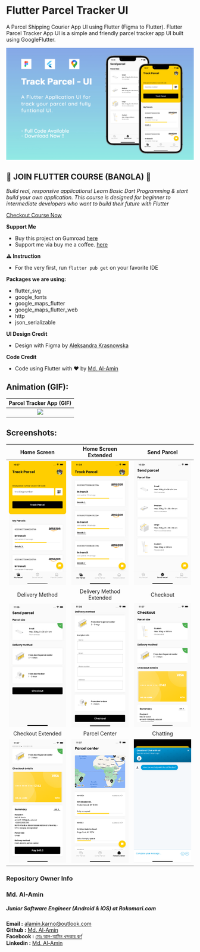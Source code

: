 # Flutter Parcel Tracker UI

A Parcel Shipping Courier App UI using Flutter (Figma to Flutter). Flutter Parcel Tracker App UI is a simple and friendly parcel tracker app UI built using GoogleFlutter.

<img src="screenshots/parcel_tracker_mockup.jpeg">

## 🔖 JOIN FLUTTER COURSE (BANGLA) 🔖

_Build real, responsive applications! Learn Basic Dart Programming & start build your own application.
This course is designed for beginner to intermediate developers who want to build their future with Flutter_

[Checkout Course Now](https://www.youtube.com/playlist?list=PLDitZ-MAvK-4Bt4wRTEidukT4OxRhRTBK)

**Support Me**

- Buy this project on Gumroad [here](https://alaminkarno.gumroad.com/l/flutter-parcel-tracker-ui)
- Support me via buy me a coffee. [here](https://www.buymeacoffee.com/alaminkarno)

**⚠️ Instruction**

- For the very first, run `flutter pub get` on your favorite IDE

**Packages we are using:**

- flutter_svg
- google_fonts
- google_maps_flutter
- google_maps_flutter_web
- http
- json_serializable

**UI Design Credit**

- Design with Figma by [Aleksandra Krasnowska](https://dribbble.com/shots/14370032-Parcel-Delivery-App)

**Code Credit**

- Code using Flutter with ❤️ by [Md. Al-Amin](https://github.com/alamin-karno)

## Animation (GIF):
|                     Parcel Tracker App (GIF)                     |
|:----------------------------------------------------------------:|
| <img src="screenshots/parcel_tracker_animation.gif" width="250"> |

## Screenshots:

|                               Home Screen                                |                              Home Screen Extended                               |                             Send Parcel                              |
|:------------------------------------------------------------------------:|:-------------------------------------------------------------------------------:|:--------------------------------------------------------------------:|
|      <img src="screenshots/parcel_tracker_home_ui.png" width="250">      |      <img src="screenshots/parcel_tracker_home_extended.png" width="250">       |  <img src="screenshots/parcel_tracker_send_parcel.png" width="250">  |
|                             Delivery Method                              |                            Delivery Method Extended                             |                               Checkout                               |
|  <img src="screenshots/parcel_tracker_delivery_method.png" width="250">  | <img src="screenshots/parcel_tracker_delivery_method_extended.png" width="250"> |   <img src="screenshots/parcel_tracker_checkout.png" width="250">    |
|                            Checkout Extended                             |                                  Parcel Center                                  |                               Chatting                               |
| <img src="screenshots/parcel_tracker_checkout_extended.png" width="250"> |          <img src="screenshots/parcel_tracker_center.png" width="250">          |    <img src="screenshots/parcel_tracker_chating.png" width="250">    |


### Repository Owner Info

### Md. Al-Amin
##### Junior Software Engineer (Android & iOS) at Rokomari.com

__Email :__ [ alamin.karno@outlook.com ](mailto:alamin.karno@outlook.com) \
__Github :__ [Md. Al-Amin](https://github.com/alamin-karno) \
__Facebook :__ [মোঃ আল-আমিন খন্দকার কর্ণ](https://facebook.com/alamin.kanro) \
__Linkedin :__ [Md. Al-Amin](https://www.linkedin.com/in/alaminkarno/)
